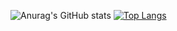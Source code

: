 ![Anurag's GitHub stats](https://github-readme-stats.vercel.app/api?username=iupjipegz&show_icons=true&theme=radical)
[![Top Langs](https://github-readme-stats.vercel.app/api/top-langs/?username=iupjipegz)](https://github.com/iupjipegz/github-readme-stats)

